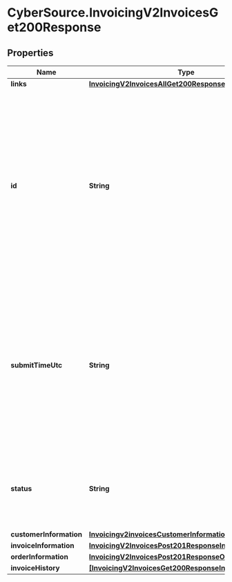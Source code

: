 # CyberSource.InvoicingV2InvoicesGet200Response

## Properties
Name | Type | Description | Notes
------------ | ------------- | ------------- | -------------
**links** | [**InvoicingV2InvoicesAllGet200ResponseLinks1**](InvoicingV2InvoicesAllGet200ResponseLinks1.md) |  | [optional] 
**id** | **String** | An unique identification number assigned by CyberSource to identify the submitted request. It is also appended to the endpoint of the resource.  On incremental authorizations, this value with be the same as the identification number returned in the original authorization response.  | [optional] 
**submitTimeUtc** | **String** | Time of request in UTC. Format: &#x60;YYYY-MM-DDThh:mm:ssZ&#x60; Example &#x60;2016-08-11T22:47:57Z&#x60; equals August 11, 2016, at 22:47:57 (10:47:57 p.m.). The &#x60;T&#x60; separates the date and the time. The &#x60;Z&#x60; indicates UTC.  Returned by authorization service.  | [optional] 
**status** | **String** | The status of the invoice.  Possible values: - DRAFT - CREATED - SENT - PARTIAL - PAID - CANCELED  | [optional] 
**customerInformation** | [**Invoicingv2invoicesCustomerInformation**](Invoicingv2invoicesCustomerInformation.md) |  | [optional] 
**invoiceInformation** | [**InvoicingV2InvoicesPost201ResponseInvoiceInformation**](InvoicingV2InvoicesPost201ResponseInvoiceInformation.md) |  | [optional] 
**orderInformation** | [**InvoicingV2InvoicesPost201ResponseOrderInformation**](InvoicingV2InvoicesPost201ResponseOrderInformation.md) |  | [optional] 
**invoiceHistory** | [**[InvoicingV2InvoicesGet200ResponseInvoiceHistory]**](InvoicingV2InvoicesGet200ResponseInvoiceHistory.md) |  | [optional] 


